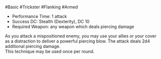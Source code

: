 #Basic #Trickster #Flanking #Armed
 
- Performance Time: 1 attack
- Success DC: Stealth (Dexterity), DC 10
- Required Weapon: any weapon which deals piercing damage
 
As you attack a mispositioned enemy, you may use your allies or your cover as a distraction to deliver a powerful piercing blow. The attack deals 2d4 additional piercing damage.  
This technique may be used once per round.